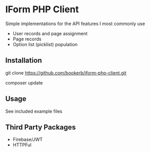 # IForm PHP Client
Simple implementations for the API features I most commonly use
* User records and page assignment
* Page records
* Option list (picklist) population

## Installation
git clone https://github.com/bookerb/iform-php-client.git

composer update

## Usage
See included example files

## Third Party Packages
* Firebase/JWT
* HTTPFul
 
